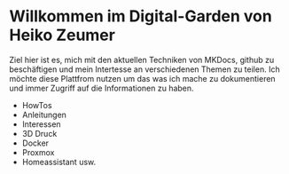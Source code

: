 # Willkommen im Digital-Garden von Heiko Zeumer

Ziel hier ist es, mich mit den aktuellen Techniken von MKDocs, github zu beschäftigen und mein Intertesse an verschiedenen Themen zu teilen.
Ich möchte diese Plattfrom nutzen um das was ich mache zu dokumentieren und immer Zugriff auf die Informationen zu haben.

- HowTos
- Anleitungen
- Interessen
- 3D Druck
- Docker
- Proxmox
- Homeassistant
usw.
